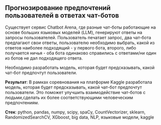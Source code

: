 ## Прогнозирование предпочтений пользователей в ответах чат-ботов


Существует сервис Chatbot Arena, где разные чат-боты работающие на основе больших языковых моделей (LLM), генерируют ответы на запросы пользователей. Пользователь печатает запрос, два чат-бота предлагают свои ответы, пользователю необходимо выбрать, какой из ответов наиболее подходящий - у первого бота, второго, либо получается ничья - оба бота одинаково справились с ответами/ни один из ботов не дал подходящего ответа.

Необходимо разработать модель, которая будет предсказывать, какой чат-бот предпочтут пользователи. 

**Результат**: В рамках соревнования на платформе Kaggle разработала модель, которая будет предсказывать, какой чат-бот предпочтут пользователи. Это поможет улучшить взаимодействие чат-ботов с людьми,сделать их более соответствующими человеческим предпочтениям.



**Стек**: python, pandas, numpy, scipy, spaCy, CountVectorizer, sklearn, RandomizedSearchCV, XGboost, big data, NLP, языковые модели, kaggle
